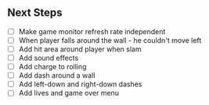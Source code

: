 ## Next Steps

- [ ] Make game monitor refresh rate independent
- [ ] When player falls around the wall - he couldn't move left
- [ ] Add hit area around player when slam
- [ ] Add sound effects
- [ ] Add charge to rolling
- [ ] Add dash around a wall
- [ ] Add left-down and right-down dashes
- [ ] Add lives and game over menu